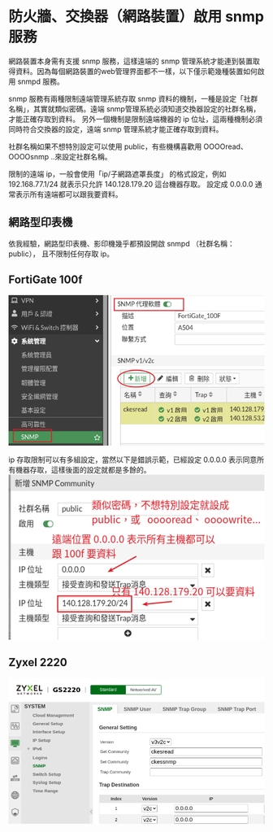 # 防火牆、交換器（網路裝置）啟用 snmp 服務

網路裝置本身需有支援 snmp 服務，這樣遠端的 snmp 管理系統才能連到裝置取得資料。因為每個網路裝置的web管理界面都不一樣，以下僅示範幾種裝置如何啟用 snmpd 服務。

snmp 服務有兩種限制遠端管理系統存取 snmp 資料的機制，一種是設定「社群名稱」，其實就類似密碼。遠端 snmp管理系統必須知道交換器設定的社群名稱，才能正確存取到資料。
另外一個機制是限制遠端機器的 ip 位址，這兩種機制必須同時符合交換器的設定，遠端 snmp 管理系統才能正確存取到資料。

社群名稱如果不想特別設定可以使用 public，有些機構喜歡用 OOOOread、OOOOsnmp ..來設定社群名稱。

限制的遠端 ip，一般會使用「ip/子網路遮罩長度」 的格式設定，例如
192.168.77.1/24 就表示只允許 140.128.179.20 這台機器存取。
設定成 0.0.0.0 通常表示所有遠端都可以跟我要資料。

## 網路型印表機
依我經驗，網路型印表機、影印機幾乎都預設開啟 snmpd （社群名稱： public）， 且不限制任何存取 ip。


## FortiGate 100f

![](2024-04-30-15-52-00.png)

ip 存取限制可以有多組設定，當然以下是錯誤示範，已經設定 0.0.0.0 表示同意所有機器存取，這樣後面的設定就都是多餘的。
![](2024-04-30-16-09-49.png)

## Zyxel 2220
![](2024-05-01-09-13-13.png)
